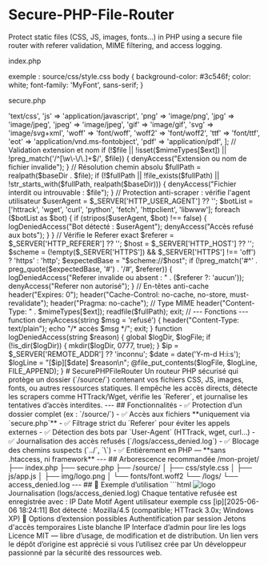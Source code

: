 # Secure-PHP-File-Router
Protect static files (CSS, JS, images, fonts...) in PHP using a secure file router with referer validation, MIME filtering, and access logging.

index.php
<link rel="stylesheet" href="secure.php?file=css/style.css">
<link rel="stylesheet" href="secure.php?file=css/1.css">


exemple : source/css/style.css
body {
  background-color: #3c546f;
   color: white;
   font-family: 'MyFont', sans-serif;
 }



secure.php

<?php

session_start();


$baseDir = __DIR__ . '/source/';

$logDir  = __DIR__ . '/logs';

$logFile = $logDir . '/access_denied.log';

$file = $_GET['file'] ?? '';

$file = str_replace(['..', '\\'], '', $file);

$ext  = strtolower(pathinfo($file, PATHINFO_EXTENSION));

$mimeTypes = [

    'css'   => 'text/css',
    'js'    => 'application/javascript',
    'png'   => 'image/png',
    'jpg'   => 'image/jpeg',
    'jpeg'  => 'image/jpeg',
    'gif'   => 'image/gif',
    'svg'   => 'image/svg+xml',
    'woff'  => 'font/woff',
    'woff2' => 'font/woff2',
    'ttf'   => 'font/ttf',
    'eot'   => 'application/vnd.ms-fontobject',
    'pdf'   => 'application/pdf',
    
];

// Validation extension et nom
if (!$file || !isset($mimeTypes[$ext]) || !preg_match('/^[\w\-\/\.]+$/', $file)) {
    denyAccess("Extension ou nom de fichier invalide");
}

// Résolution chemin absolu
$fullPath = realpath($baseDir . $file);
if (!$fullPath || !file_exists($fullPath) || !str_starts_with($fullPath, realpath($baseDir))) {
    denyAccess("Fichier interdit ou introuvable : $file");
}

// Protection anti-scraper : vérifie l'agent utilisateur
$userAgent = $_SERVER['HTTP_USER_AGENT'] ?? '';
$botList = ['httrack', 'wget', 'curl', 'python', 'fetch', 'httpclient', 'libwww'];

foreach ($botList as $bot) {
    if (stripos($userAgent, $bot) !== false) {
        logDeniedAccess("Bot détecté : $userAgent");
        denyAccess("Accès refusé aux bots");
    }
}

// Vérifie le Referer exact
$referer = $_SERVER['HTTP_REFERER'] ?? '';
$host = $_SERVER['HTTP_HOST'] ?? '';
$scheme = (!empty($_SERVER['HTTPS']) && $_SERVER['HTTPS'] !== 'off') ? 'https' : 'http';
$expectedBase = "$scheme://$host";

if (!preg_match('#^' . preg_quote($expectedBase, '#') . '/#', $referer)) {
    logDeniedAccess("Referer invalide ou absent : " . ($referer ?: 'aucun'));
    denyAccess("Referer non autorisé");
}

// En-têtes anti-cache
header("Expires: 0");
header("Cache-Control: no-cache, no-store, must-revalidate");
header("Pragma: no-cache");

// Type MIME
header("Content-Type: " . $mimeTypes[$ext]);
readfile($fullPath);
exit;

// --- Fonctions ---

function denyAccess(string $msg = 'refusé') {
    header("Content-Type: text/plain");
    echo "/* accès $msg */";
    exit;
}

function logDeniedAccess(string $reason) {
    global $logDir, $logFile;

    if (!is_dir($logDir)) {
        mkdir($logDir, 0777, true);
    }

    $ip = $_SERVER['REMOTE_ADDR'] ?? 'inconnu';
    $date = date('Y-m-d H:i:s');
    $logLine = "[$ip][$date] $reason\n";

    @file_put_contents($logFile, $logLine, FILE_APPEND);
}


# SecurePHPFileRouter

Un routeur PHP sécurisé qui protège un dossier (`/source/`) contenant vos fichiers CSS, JS, images, fonts, ou autres ressources statiques.  
Il empêche les accès directs, détecte les scrapers comme HTTrack/Wget, vérifie les `Referer`, et journalise les tentatives d’accès interdites.

---

## Fonctionnalités

- ✅ Protection d’un dossier complet (ex : `/source/`)
- ✅ Accès aux fichiers **uniquement via `secure.php`**
- ✅ Filtrage strict du `Referer` pour éviter les appels externes
- ✅ Détection des bots par `User-Agent` (HTTrack, wget, curl…)
- ✅ Journalisation des accès refusés (`/logs/access_denied.log`)
- ✅ Blocage des chemins suspects (`../`, `\`)
- ✅ Entièrement en PHP — **sans .htaccess, ni framework**

---

## Arborescence recommandée

/mon-projet/
├── index.php
├── secure.php
├── /source/
│ ├── css/style.css
│ ├── js/app.js
│ ├── img/logo.png
│ └── fonts/font.woff2
└── /logs/
└── access_denied.log



---

## 🧪 Exemple d’utilisation

```html
<!-- Dans votre page HTML ou PHP -->
<link rel="stylesheet" href="secure.php?file=css/style.css">
<script src="secure.php?file=js/app.js"></script>
<img src="secure.php?file=img/logo.png" alt="logo">

Journalisation (logs/access_denied.log)
Chaque tentative refusée est enregistrée avec :

IP

Date

Motif

Agent utilisateur

exemple 

css
[ip][2025-06-06 18:24:11] Bot détecté : Mozilla/4.5 (compatible; HTTrack 3.0x; Windows XP)
🔧 Options d’extension possibles
 Authentification par session

 Jetons d'accès temporaires

 Liste blanche IP

 Interface d’admin pour lire les logs

Licence
MIT — libre d’usage, de modification et de distribution.
Un lien vers le dépôt d’origine est apprécié si vous l’utilisez

crée par
Un développeur passionné par la sécurité des ressources web.

